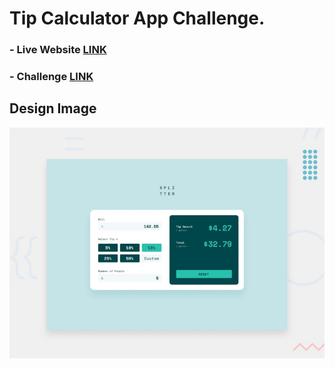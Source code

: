 # Tip Calculator App Challenge.

### - Live Website [LINK](https://abdraoufx.github.io/frontEndMentor_Challenges/junior/tip_calc_app)

### - Challenge [LINK](https://www.frontendmentor.io/solutions/)

## Design Image

![Preview_Design_Image](images/design_image.jpg "Design Image")
